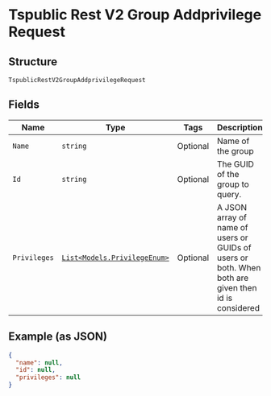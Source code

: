 
# Tspublic Rest V2 Group Addprivilege Request

## Structure

`TspublicRestV2GroupAddprivilegeRequest`

## Fields

| Name | Type | Tags | Description |
|  --- | --- | --- | --- |
| `Name` | `string` | Optional | Name of the group |
| `Id` | `string` | Optional | The GUID of the group to query. |
| `Privileges` | [`List<Models.PrivilegeEnum>`](../../doc/models/privilege-enum.md) | Optional | A JSON array of name of users or GUIDs of users or both. When both are given then id is considered |

## Example (as JSON)

```json
{
  "name": null,
  "id": null,
  "privileges": null
}
```


